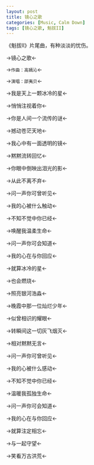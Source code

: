 ```yaml
---
layout: post
title: 镜心之歌
categories: [Music, Calm Down]
tags: [镜心之歌, 魁拔II]
---
```


《魁拔II》片尾曲，有种淡淡的忧伤。

->镜心之歌<-

->`作曲：高嫣沁`<-

->`演唱：邵夷贝`<-

->我是天上一颗冰冷的星<-

->悄悄注视着你<-

->你是人间一个流传的谜<-

->撼动苍茫天地<-

->我心中有一面透明的镜<-

->黙黙流转回忆<-

->你眼中倒映出泪光的影<-

->从此不离不弃<-

->问一声你可曾听见<-

->我的心被什么触动<-

->不知不觉中你已经<-

->唤醒我温柔生命<-

->问一声你可会知道<-

->我的心在与你回应<-

->就算冰冷的星<-

->也会燃烧<-

->照亮银河浩淼<-

->晚霞中那一位灿烂少年<-

->似曾相识的耀眼<-

->转瞬间这一切灰飞烟灭<-

->相对黙黙无言<-

->问一声你可曾听见<-

->我的心被什么感动<-

->不知不觉中你已经<-

->温暖我孤独生命<-

->问一声你可会知道<-

->我的心在与你回应<-

->就算注定相忘<-

->与一起守望<-

->笑看万古洪荒<-